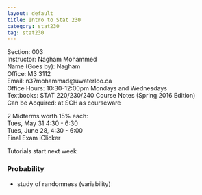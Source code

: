 ```yaml
---
layout: default
title: Intro to Stat 230
category: stat230
tag: stat230
---
```

<div class="text-center">
Section: 003
<br>
Instructor: Nagham Mohammed
<br>
Name (Goes by): Nagham
<br>
Office: M3 3112
<br>
Email: n37mohammad@uwaterloo.ca
<br>
Office Hours:  10:30-12:00pm Mondays and Wednesdays
<br>
Textbooks: STAT 220/230/240 Course Notes (Spring 2016 Edition)
<br>
Can be Acquired: at SCH as courseware
<br>
</div>

2 Midterms worth 15% each: <br>
Tues, May 31 4:30 - 6:30
<br>
Tues, June 28, 4:30 - 6:00
<br>
Final Exam
iClicker

Tutorials start next week

### Probability
- study of randomness (variability)
